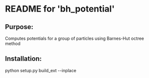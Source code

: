 # **README** for 'bh_potential'

## Purpose:

Computes potentials for a group of particles using Barnes-Hut octree method

## Installation:

python setup.py build_ext --inplace

